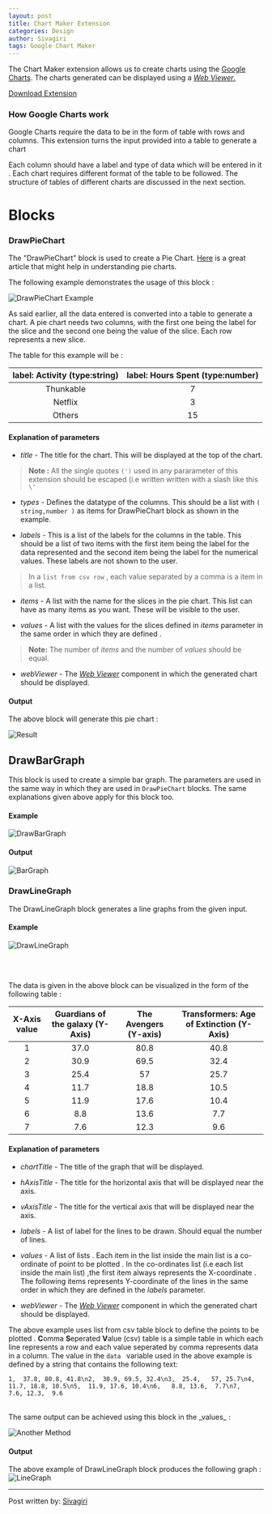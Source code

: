 ```yaml
---
layout: post
title: Chart Maker Extension
categories: Design
author: Sivagiri
tags: Google Chart Maker
---
```


The Chart Maker extension allows us to create charts using the [Google Charts](https://developers.google.com/chart). The charts generated can be displayed using a [_Web Viewer_.](http://thunkable.com/reference/components/user_interface.html)

[Download Extension](https://github.com/MillsCS215AppInventorProj/chartmaker/blob/master/edu.mills.appinventor.ChartMaker.aix)

<!-- more -->

### How Google Charts work
 
Google Charts require the data to be in the form of table with rows and columns.
This extension turns the input provided into a table to generate a chart


Each column should have a label and type of data which will be entered in it . Each chart requires different format of the table to be followed. The structure of tables of different charts are discussed in the next section.

# Blocks 


### DrawPieChart

The "DrawPieChart" block is used to create a Pie Chart. [Here](https://eagereyes.org/techniques/pie-charts) is a great article that might help in understanding pie charts. 

The following example demonstrates the usage of this block :

![DrawPieChart Example](http://domhnallohanlon.com/thunkable_extensions/assets/post_assets/ChartMaker_Extension/DrawPieGraph.png)

 As said earlier, all the  data entered is converted into a table to generate a chart. A pie chart needs two columns, with the first one being the label for the slice and the second one being the value of the slice.
Each row represents a new slice.

The table for this example will be :

| label: Activity (type:string) | label: Hours Spent (type:number)|
|:-----------------------------:|:-------------------------------:|
|      Thunkable                |               7                 |
|      Netflix                  |               3                 |
|      Others                   |               15                |




#### Explanation of parameters

  * _title_ - The title for the chart. This will be displayed at the top of the chart.

>**Note :** All the single quotes `(')` used in any pararameter of this extension should be escaped (i.e written written with a slash like this `\'`


  * _types_ - Defines the datatype of the columns. This should be a list with  `( string,number )`  as items for DrawPieChart block as shown in the example.

  * _labels_ - This is a list of the labels for the columns in the table. This should be a  list of two items with the first item being the label for the data represented and the second item being the label for the numerical values. These labels are  not shown to the user.

> In a `list from csv row` , each value separated by a comma is a item in a list.

  * _items_ - A list with the name for the slices in the pie chart. This list can have as many items as you want. These will be visible to the user.

  * _values_ - A list with the values for the slices defined in  _items_ parameter in the same order in which they are defined .


>  **Note:** The number of _items_ and the number of _values_ should be equal.


  * _webViewer_ - The [_Web Viewer_](http://thunkable.com/reference/components/user_interface.html) component in which the generated chart should be displayed.


#### Output
The above block will generate this pie chart :


![Result](http://domhnallohanlon.com/thunkable_extensions/assets/post_assets/ChartMaker_Extension/PieChart.jpg)


## DrawBarGraph
This block is used to create a simple bar graph.
The parameters are used in the same way in which they are used in `DrawPieChart` blocks.
The same explanations given above apply for this block too.
#### Example
![DrawBarGraph](http://domhnallohanlon.com/thunkable_extensions/assets/post_assets/ChartMaker_Extension/DrawBarGraph.png)
<br>

#### Output
![BarGraph](http://domhnallohanlon.com/thunkable_extensions/assets/post_assets/ChartMaker_Extension/BarGraph.jpg)

### DrawLineGraph
The DrawLineGraph block generates a line graphs from the given input.

#### Example

![DrawLineGraph](http://domhnallohanlon.com/thunkable_extensions/assets/post_assets/ChartMaker_Extension/DrawLineGraph.png)


<br>
<br>

The data is given in the above block can be visualized in the form of the following table :

| X-Axis value   | Guardians of the galaxy (Y-Axis)    |The Avengers (Y-axis) | Transformers: Age of Extinction (Y-Axis) |
| :------------: | :---------------------------------: |:--------------------:|:----------------------------------------:|
| 1              |  37.0                               |  80.8                |  40.8                                    |
| 2              |  30.9                               |  69.5                |  32.4                                    |
| 3              |  25.4                               |  57                  |  25.7                                    |
| 4              |  11.7                               |  18.8                |  10.5                                    |
| 5              |  11.9                               |  17.6                |  10.4                                    |
| 6              |  8.8                                |  13.6                |  7.7                                     |
| 7              |  7.6                                |  12.3                |  9.6                                     |
#### Explanation of parameters

* _chartTitle_ - The title of the graph that will be displayed.

* _hAxisTitle_ - The title for the horizontal axis that will be displayed near the axis.

* _vAxisTitle_ - The title for the vertical axis that will be displayed near the axis.

* _labels_ - A list of label for the lines to be drawn. Should equal the number of lines.

* _values_ - A list of lists . Each item in the list inside the main list is a co-ordinate of point to be plotted . In the co-ordinates list (i.e each list inside the main list) ,the first item always represents the X-coordinate . The following items represents Y-coordinate of the lines in the same order in which they are defined in the _labels_ parameter.

* _webViewer_ - The [_Web Viewer_](http://thunkable.com/reference/components/user_interface.html) component in which the generated chart should be displayed.


The above example uses <span class="block list">list from csv table</span> block to define the points to be plotted . **C**omma **S**eperated **V**alue (csv) table is a simple table in which each line represents a row and each value seperated by comma represents data in a column. The value in the `data ` variable used in the above example is defined by a string that contains the following text:
```
1,  37.8, 80.8, 41.8\n2,  30.9, 69.5, 32.4\n3,  25.4,   57, 25.7\n4,  11.7, 18.8, 10.5\n5,  11.9, 17.6, 10.4\n6,   8.8, 13.6,  7.7\n7,   7.6, 12.3,  9.6
```
<br>
</hr>
The same output can be achieved using this block in the _values_ :

![Another Method](http://domhnallohanlon.com/thunkable_extensions/assets/post_assets/ChartMaker_Extension/alternative.png)
 #### Output
The above example of DrawLineGraph block produces the following graph :
![LineGraph](http://domhnallohanlon.com/thunkable_extensions/assets/post_assets/ChartMaker_Extension/LineGraph.jpg)

<hr />

Post written by:
<a href="http://community.thunkable.com/u/sivagiri_visakan/">Sivagiri</a>
<br>
